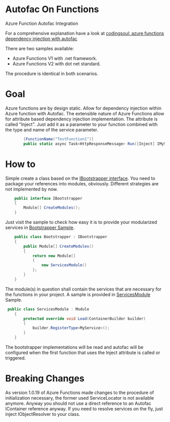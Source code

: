 # Autofac On Functions
Azure Function Autofac Integration

For a comprehensive explanation have a look at [codingsoul: azure functions dependency injection with autofac](http://codingsoul.de/2018/01/19/azure-function-dependency-injection-with-autofac/)

There are two samples available:
- Azure Functions V1 with .net framework.
- Azure Functions V2 with dot net standard.

The procedure is identical in both scenarios.

# Goal
Azure functions are by design static. Allow for dependency injection within Azure function with Autofac. The extensible nature of Azure Functions allow for attribute based dependency injection implementation. The attribute is called "Inject". Just add it as a parameter to your function combined with the type and name of the service parameter.
```C#
        [FunctionName("TestFunction1")]
        public static async Task<HttpResponseMessage> Run([Inject] IMyService MyService)
```

# How to
Simple create a class based on the [IBootstrapper interface](AutofacOnFunctions.Sample/Bootstrap/Bootstrapper.cs).
You need to package your references into modules, obviously. Different strategies are not implemented by now.

```C#
    public interface IBootstrapper
    {
        Module[] CreateModules();
    }
```

Just visit the sample to check how easy it is to provide your modularized services in [Bootstrapper Sample](AutofacOnFunctions.Sample/Bootstrap/Bootstrapper.cs).

```C#
    public class Bootstrapper : IBootstrapper
    {
        public Module[] CreateModules()
        {
            return new Module[]
            {
                new ServicesModule()
            };
        }
    }
```

The module(s) in question shall contain the services that are necessary for the functions in your project. A sample is provided in [ServicesModule](AutofacOnFunctions.Sample/Services/Modules/ServicesModule.cs) Sample.

```C#
 public class ServicesModule : Module
    {
        protected override void Load(ContainerBuilder builder)
        {
            builder.RegisterType<MyService>();
        }
    }
```

The bootstrapper implementations will be read and autofac will be configured when the first function that uses the Inject attribute is called or triggered. 

# Breaking Changes

As version 1.0.19 of Azure Functions made changes to the procedure of initialization necessary, the former used ServiceLocator is not available anymore. Anyway you should not use a direct reference to an Autofac IContainer reference anyway. If you need to resolve services on the fly, just inject IObjectResolver to your class.





